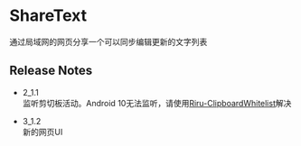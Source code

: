 # ShareText

通过局域网的网页分享一个可以同步编辑更新的文字列表

## Release Notes
- 2_1.1  
  监听剪切板活动。Android 10无法监听，请使用[Riru-ClipboardWhitelist](https://github.com/Kr328/Riru-ClipboardWhitelist)解决

- 3_1.2  
  新的网页UI
